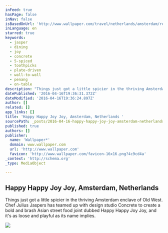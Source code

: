 ```yaml
---
inFeed: true
hasPage: false
inNav: false
isBasedOnUrl: 'http://www.wallpaper.com/travel/netherlands/amsterdam/restaurants/happy-happy-joy-joy'
inLanguage: en
starred: true
keywords:
  - jasper
  - dining
  - joy
  - concrete
  - 5-spiced
  - toothpicks
  - plate-driven
  - wall-to-wall
  - penang
  - on-table
description: "Things just got a little spicier in the thriving Amsterdam enclave of Old West. Chef Julius Jaspers has teamed up with design studio Concrete to create a bold and brash Asian street food joint dubbed Happy Happy Joy Joy, and it's as loose and playful as its name implies."
datePublished: '2016-04-16T19:36:31.372Z'
dateModified: '2016-04-16T19:36:24.897Z'
author: []
related: []
app_links: []
title: 'Happy Happy Joy Joy, Amsterdam, Netherlands '
sourcePath: _posts/2016-04-16-happy-happy-joy-joy-amsterdam-netherlands-or-travel-or-wallp.md
published: true
authors: []
publisher:
  name: 'Wallpaper*'
  domain: www.wallpaper.com
  url: 'http://www.wallpaper.com'
  favicon: 'http://www.wallpaper.com/favicon-16x16.png?4c9cd4a'
_context: 'http://schema.org'
_type: MediaObject

---
```

<article style=""><h1>Happy Happy Joy Joy, Amsterdam, Netherlands</h1><p>Things just got a little spicier in the thriving Amsterdam enclave of Old West. Chef Julius Jaspers has teamed up with design studio Concrete to create a bold and brash Asian street food joint dubbed Happy Happy Joy Joy, and it's as loose and playful as its name implies.</p><img src="https://s3-us-west-2.amazonaws.com/the-grid-img/p/60a826db0cfed461ded0078091f5410155392471.jpg" /></article>